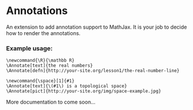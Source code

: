 # Annotations
An extension to add annotation support to MathJax. It is your job to decide how to render the annotations.

### Example usage:

    \newcommand{\R}{\mathbb R}
    \Annotate[text]{the real numbers}
    \Annotate[defn]{http://your-site.org/lesson1/the-real-number-line}
    
    \newcommand{\space}[1]{#1}
    \Annotate[text]{\(#1\) is a topological space}
    \Annotate[pict]{http://your-site.org/img/space-example.jpg}
    
    
More documentation to come soon...